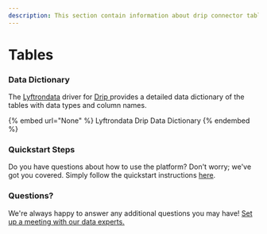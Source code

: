 ```yaml
---
description: This section contain information about drip connector tables information
---
```


# Tables

### Data Dictionary

The [Lyftrondata](https://www.lyftrondata.com/) driver for [Drip](None/)[ ](https://www.lyftrondata.com/integration/drip/)provides a detailed data dictionary of the tables with data types and column names.

{% embed url="None" %}
Lyftrondata Drip Data Dictionary
{% endembed %}

### Quickstart Steps

Do you have questions about how to use the platform? Don't worry; we've got you covered. Simply follow the quickstart instructions [here](../README.md).

### Questions? <a href="#questions" id="questions"></a>

We're always happy to answer any additional questions you may have! [Set up a meeting with our data experts.](https://www.lyftrondata.com/book-a-meeting/)

